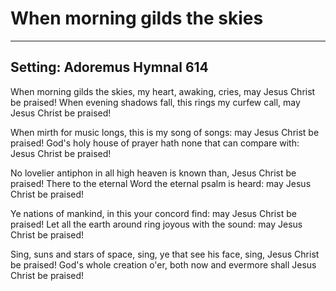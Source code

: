 # When morning gilds the skies

***

## Setting: Adoremus Hymnal 614

When morning gilds the skies,
my heart, awaking, cries,
may Jesus Christ be praised!
When evening shadows fall,
this rings my curfew call,
may Jesus Christ be praised!

When mirth for music longs,
this is my song of songs:
may Jesus Christ be praised!
God's holy house of prayer
hath none that can compare
with: Jesus Christ be praised!

No lovelier antiphon
in all high heaven is known
than, Jesus Christ be praised!
There to the eternal Word
the eternal psalm is heard:
may Jesus Christ be praised!

Ye nations of mankind,
in this your concord find:
may Jesus Christ be praised!
Let all the earth around
ring joyous with the sound:
may Jesus Christ be praised!

Sing, suns and stars of space,
sing, ye that see his face,
sing, Jesus Christ be praised!
God's whole creation o'er,
both now and evermore
shall Jesus Christ be praised!